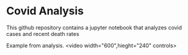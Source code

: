 # Covid Analysis

This github repository contains a jupyter notebook that analyzes covid cases and recent death rates

Example from analysis.
<video width="600",hieght="240" controls>
<source src="weekly_deaths_nyc.mp4" type="video/mp4">
</video>

